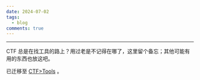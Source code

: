 ```yaml
---
date: 2024-07-02
tags:
  - blog
comments: true
---
```

***

CTF 总是在找工具的路上？用过老是不记得在哪了，这里留个备忘；其他可能有用的东西也放这吧。

已迁移至 [CTF>Tools](https://darstib.github.io/blog/CTF/Tools/) 。